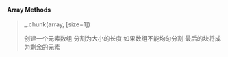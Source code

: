 #### Array Methods

> _.chunk(array, [size=1])
>
> 创建一个元素数组 分割为大小的长度 如果数组不能均匀分割 最后的块将成为剩余的元素



```javascript

```

